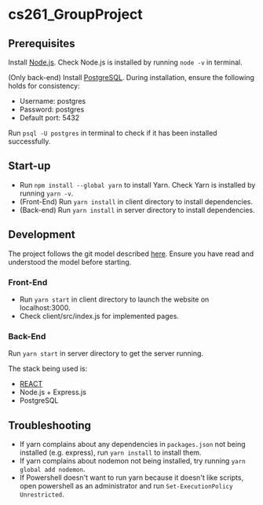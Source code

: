 # cs261_GroupProject

## Prerequisites

Install [Node.js](https://nodejs.org/en/download/). Check Node.js is installed by running `node -v` in terminal.  
  
(Only back-end) Install [PostgreSQL](https://www.postgresql.org/download/). During installation, ensure the following holds for consistency:  
- Username: postgres  
- Password: postgres  
- Default port: 5432  
 
 Run `psql -U postgres` in terminal to check if it has been installed successfully.


## Start-up
- Run `npm install --global yarn` to install Yarn. Check Yarn is installed by running `yarn -v`.
- (Front-End) Run `yarn install` in client directory to install dependencies.
- (Back-end) Run `yarn install` in server directory to install dependencies.

## Development
The project follows the git model described [here](https://nvie.com/posts/a-successful-git-branching-model/). Ensure you have read and understood the model before starting. 

### Front-End
- Run `yarn start` in client directory to launch the website on localhost:3000. 
- Check client/src/index.js for implemented pages.

### Back-End
Run `yarn start` in server directory to get the server running.

The stack being used is:  
- [REACT](https://reactjs.org/docs/hello-world.html) 
- Node.js + Express.js
- PostgreSQL

## Troubleshooting
- If yarn complains about any dependencies in `packages.json` not being installed (e.g. express), run `yarn install` to install them.
- If yarn complains about nodemon not being installed, try running `yarn global add nodemon`.
- If Powershell doesn't want to run yarn because it doesn't like scripts, open powershell as an administrator and run `Set-ExecutionPolicy Unrestricted`. 

